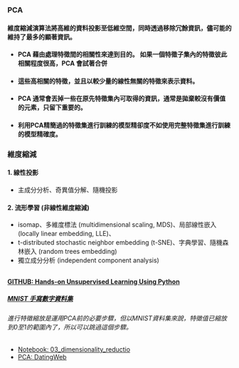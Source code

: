 ### PCA
#### 維度縮減演算法將高維的資料投影至低維空間，同時透過移除冗餘資訊，儘可能的維持了最多的顯著資訊。
* #### PCA 藉由處理特徵間的相關性來達到目的。 如果一個特徵子集內的特徵彼此相關程度很高，PCA 會試著合併
* #### 這些高相關的特徵，並且以較少量的線性無關的特徵來表示資料。
* #### PCA 通常會丟掉一些在原先特徵集內可取得的資訊，通常是拋棄較沒有價值的元素，只留下重要的。
* #### 利用PCA精簡過的特徵集進行訓練的模型精卻度不如使用完整特徵集進行訓練的模型精確度。
### 維度縮減
#### 1. 線性投影
* 主成分分析、奇異值分解、隨機投影
#### 2. 流形學習 (非線性維度縮減)
* isomap、多維度標法 (multidimensional scaling, MDS)、局部線性嵌入 (locally linear embedding, LLE)、
* t-distributed stochastic neighbor embedding (t-SNE)、字典學習、隨機森林嵌入 (random trees embedding)
* 獨立成分分析 (independent component analysis)
##
#### [GITHUB: Hands-on Unsupervised Learning Using Python](https://github.com/aapatel09/handson-unsupervised-learning)
##### [MNIST 手寫數字資料集](http://yann.lecun.com/exdb/mnist)
###### 進行特徵縮放是運用PCA前的必要步驟，但以MNIST資料集來說，特徵值已縮放到0至1的範圍內了，所以可以跳過這個步驟。
* [Notebook: 03_dimensionality_reductio](https://github.com/jumbokh/nknu-class/blob/main/ML/PCA/03_dimensionality_reduction.ipynb)
* [PCA: DatingWeb](https://github.com/jumbokh/nknu-class/blob/main/ML/PCA/PCA_DatedWeb.ipynb)

